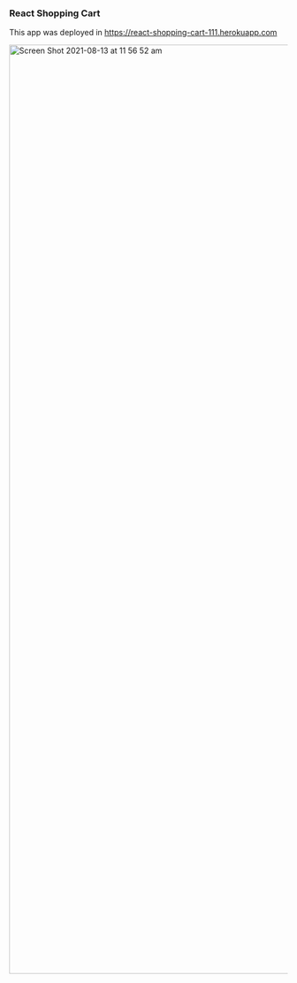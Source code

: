 ### React Shopping Cart

This app was deployed in https://react-shopping-cart-111.herokuapp.com


<img width="1680" alt="Screen Shot 2021-08-13 at 11 56 52 am" src="https://user-images.githubusercontent.com/66517361/129296452-ea1f187c-d052-4fe5-8ab5-3a6712ece44d.png">
